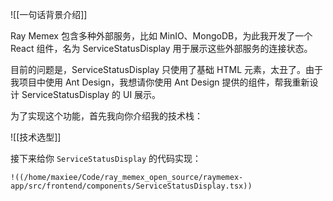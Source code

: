 ![[一句话背景介绍]]

Ray Memex 包含多种外部服务，比如 MinIO、MongoDB，为此我开发了一个 React 组件，名为 ServiceStatusDisplay 用于展示这些外部服务的连接状态。

目前的问题是，ServiceStatusDisplay 只使用了基础 HTML 元素，太丑了。由于我项目中使用 Ant Design，我想请你使用 Ant Design 提供的组件，帮我重新设计 ServiceStatusDisplay 的 UI 展示。

为了实现这个功能，首先我向你介绍我的技术栈：

![[技术选型]]

接下来给你 `ServiceStatusDisplay` 的代码实现：

```tsx
!((/home/maxiee/Code/ray_memex_open_source/raymemex-app/src/frontend/components/ServiceStatusDisplay.tsx))
```